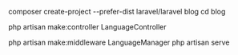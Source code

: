 composer create-project --prefer-dist laravel/laravel blog
cd blog

php artisan make:controller LanguageController

php artisan make:middleware LanguageManager
php artisan serve


